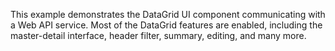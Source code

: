 This example demonstrates the DataGrid UI component communicating with a Web API service. Most of the DataGrid features are enabled, including the master-detail interface, header filter, summary, editing, and many more.